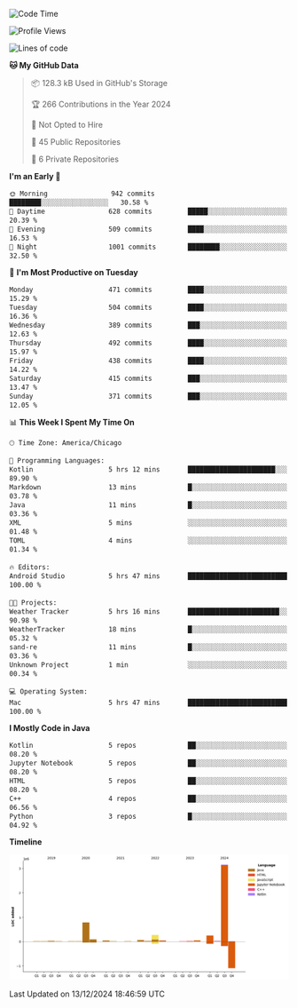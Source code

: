 <!--START_SECTION:waka-->
![Code Time](http://img.shields.io/badge/Code%20Time-711%20hrs%2047%20mins-blue)

![Profile Views](http://img.shields.io/badge/Profile%20Views-10-blue)

![Lines of code](https://img.shields.io/badge/From%20Hello%20World%20I%27ve%20Written-4.8%20million%20lines%20of%20code-blue)

**🐱 My GitHub Data** 

> 📦 128.3 kB Used in GitHub's Storage 
 > 
> 🏆 266 Contributions in the Year 2024
 > 
> 🚫 Not Opted to Hire
 > 
> 📜 45 Public Repositories 
 > 
> 🔑 6 Private Repositories 
 > 
**I'm an Early 🐤** 

```text
🌞 Morning                942 commits         ████████░░░░░░░░░░░░░░░░░   30.58 % 
🌆 Daytime                628 commits         █████░░░░░░░░░░░░░░░░░░░░   20.39 % 
🌃 Evening                509 commits         ████░░░░░░░░░░░░░░░░░░░░░   16.53 % 
🌙 Night                  1001 commits        ████████░░░░░░░░░░░░░░░░░   32.50 % 
```
📅 **I'm Most Productive on Tuesday** 

```text
Monday                   471 commits         ████░░░░░░░░░░░░░░░░░░░░░   15.29 % 
Tuesday                  504 commits         ████░░░░░░░░░░░░░░░░░░░░░   16.36 % 
Wednesday                389 commits         ███░░░░░░░░░░░░░░░░░░░░░░   12.63 % 
Thursday                 492 commits         ████░░░░░░░░░░░░░░░░░░░░░   15.97 % 
Friday                   438 commits         ████░░░░░░░░░░░░░░░░░░░░░   14.22 % 
Saturday                 415 commits         ███░░░░░░░░░░░░░░░░░░░░░░   13.47 % 
Sunday                   371 commits         ███░░░░░░░░░░░░░░░░░░░░░░   12.05 % 
```


📊 **This Week I Spent My Time On** 

```text
🕑︎ Time Zone: America/Chicago

💬 Programming Languages: 
Kotlin                   5 hrs 12 mins       ██████████████████████░░░   89.90 % 
Markdown                 13 mins             █░░░░░░░░░░░░░░░░░░░░░░░░   03.78 % 
Java                     11 mins             █░░░░░░░░░░░░░░░░░░░░░░░░   03.36 % 
XML                      5 mins              ░░░░░░░░░░░░░░░░░░░░░░░░░   01.48 % 
TOML                     4 mins              ░░░░░░░░░░░░░░░░░░░░░░░░░   01.34 % 

🔥 Editors: 
Android Studio           5 hrs 47 mins       █████████████████████████   100.00 % 

🐱‍💻 Projects: 
Weather Tracker          5 hrs 16 mins       ███████████████████████░░   90.98 % 
WeatherTracker           18 mins             █░░░░░░░░░░░░░░░░░░░░░░░░   05.32 % 
sand-re                  11 mins             █░░░░░░░░░░░░░░░░░░░░░░░░   03.36 % 
Unknown Project          1 min               ░░░░░░░░░░░░░░░░░░░░░░░░░   00.34 % 

💻 Operating System: 
Mac                      5 hrs 47 mins       █████████████████████████   100.00 % 
```

**I Mostly Code in Java** 

```text
Kotlin                   5 repos             ██░░░░░░░░░░░░░░░░░░░░░░░   08.20 % 
Jupyter Notebook         5 repos             ██░░░░░░░░░░░░░░░░░░░░░░░   08.20 % 
HTML                     5 repos             ██░░░░░░░░░░░░░░░░░░░░░░░   08.20 % 
C++                      4 repos             ██░░░░░░░░░░░░░░░░░░░░░░░   06.56 % 
Python                   3 repos             █░░░░░░░░░░░░░░░░░░░░░░░░   04.92 % 
```



**Timeline**

![Lines of Code chart](https://raw.githubusercontent.com/phanijsp/phanijsp/main/assets/bar_graph.png)


 Last Updated on 13/12/2024 18:46:59 UTC
<!--END_SECTION:waka-->
